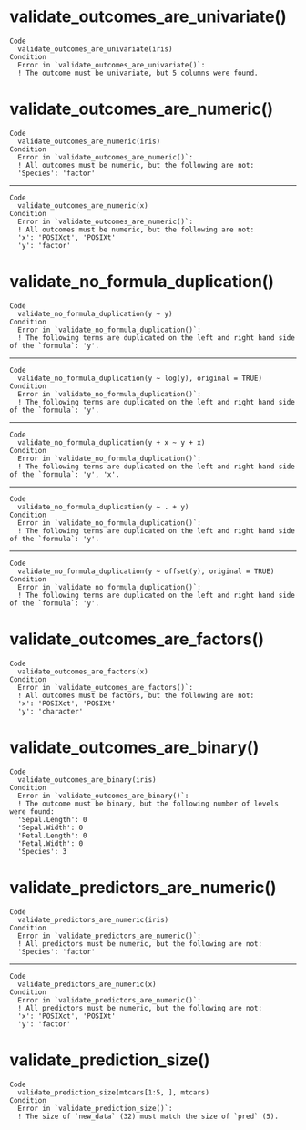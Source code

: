 # validate_outcomes_are_univariate()

    Code
      validate_outcomes_are_univariate(iris)
    Condition
      Error in `validate_outcomes_are_univariate()`:
      ! The outcome must be univariate, but 5 columns were found.

# validate_outcomes_are_numeric()

    Code
      validate_outcomes_are_numeric(iris)
    Condition
      Error in `validate_outcomes_are_numeric()`:
      ! All outcomes must be numeric, but the following are not:
      'Species': 'factor'

---

    Code
      validate_outcomes_are_numeric(x)
    Condition
      Error in `validate_outcomes_are_numeric()`:
      ! All outcomes must be numeric, but the following are not:
      'x': 'POSIXct', 'POSIXt'
      'y': 'factor'

# validate_no_formula_duplication()

    Code
      validate_no_formula_duplication(y ~ y)
    Condition
      Error in `validate_no_formula_duplication()`:
      ! The following terms are duplicated on the left and right hand side of the `formula`: 'y'.

---

    Code
      validate_no_formula_duplication(y ~ log(y), original = TRUE)
    Condition
      Error in `validate_no_formula_duplication()`:
      ! The following terms are duplicated on the left and right hand side of the `formula`: 'y'.

---

    Code
      validate_no_formula_duplication(y + x ~ y + x)
    Condition
      Error in `validate_no_formula_duplication()`:
      ! The following terms are duplicated on the left and right hand side of the `formula`: 'y', 'x'.

---

    Code
      validate_no_formula_duplication(y ~ . + y)
    Condition
      Error in `validate_no_formula_duplication()`:
      ! The following terms are duplicated on the left and right hand side of the `formula`: 'y'.

---

    Code
      validate_no_formula_duplication(y ~ offset(y), original = TRUE)
    Condition
      Error in `validate_no_formula_duplication()`:
      ! The following terms are duplicated on the left and right hand side of the `formula`: 'y'.

# validate_outcomes_are_factors()

    Code
      validate_outcomes_are_factors(x)
    Condition
      Error in `validate_outcomes_are_factors()`:
      ! All outcomes must be factors, but the following are not:
      'x': 'POSIXct', 'POSIXt'
      'y': 'character'

# validate_outcomes_are_binary()

    Code
      validate_outcomes_are_binary(iris)
    Condition
      Error in `validate_outcomes_are_binary()`:
      ! The outcome must be binary, but the following number of levels were found:
      'Sepal.Length': 0
      'Sepal.Width': 0
      'Petal.Length': 0
      'Petal.Width': 0
      'Species': 3

# validate_predictors_are_numeric()

    Code
      validate_predictors_are_numeric(iris)
    Condition
      Error in `validate_predictors_are_numeric()`:
      ! All predictors must be numeric, but the following are not:
      'Species': 'factor'

---

    Code
      validate_predictors_are_numeric(x)
    Condition
      Error in `validate_predictors_are_numeric()`:
      ! All predictors must be numeric, but the following are not:
      'x': 'POSIXct', 'POSIXt'
      'y': 'factor'

# validate_prediction_size()

    Code
      validate_prediction_size(mtcars[1:5, ], mtcars)
    Condition
      Error in `validate_prediction_size()`:
      ! The size of `new_data` (32) must match the size of `pred` (5).

